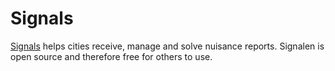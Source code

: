 # Signals
[Signals](https://signalen.org/) helps cities receive, manage and solve nuisance reports. Signalen is open source and therefore free for others to use.
